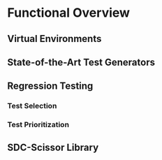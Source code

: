 # Functional Overview

## Virtual Environments

## State-of-the-Art Test Generators

## Regression Testing

### Test Selection

### Test Prioritization

## SDC-Scissor Library


